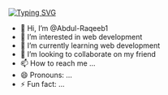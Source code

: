 [![Typing SVG](https://readme-typing-svg.herokuapp.com?font=Fira+Code&duration=4000&pause=1000&center=true&vCenter=true&width=500&lines=Hi+There!+I'm+Abdul+Raqeeb+👋;Full+Stack+Web+Developer+in+Progress+💻;Frontend+%26+Backend+Learner+🚀;Building+my+digital+brand%3A+TexonCoder+⚡;TexonCoder+%3D+Code+with+Purpose+%F0%9F%92%A7%E2%9C%A8)](https://git.io/typing-svg)




- 👋 Hi, I’m @Abdul-Raqeeb1
- 👀 I’m interested in web development
- 🌱 I’m currently learning web development
- 💞️ I’m looking to collaborate on my friend
- 📫 How to reach me ...
- 😄 Pronouns: ...
- ⚡ Fun fact: ...

<!---
Abdul-Raqeeb1/Abdul-Raqeeb1 is a ✨ special ✨ repository because its `README.md` (this file) appears on your GitHub profile.
You can click the Preview link to take a look at your changes.
--->
